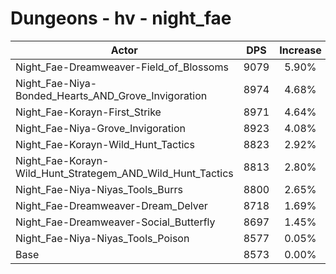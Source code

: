 # Dungeons - hv - night_fae
| Actor | DPS | Increase |
|---|:---:|:---:|
|Night_Fae-Dreamweaver-Field_of_Blossoms|9079|5.90%|
|Night_Fae-Niya-Bonded_Hearts_AND_Grove_Invigoration|8974|4.68%|
|Night_Fae-Korayn-First_Strike|8971|4.64%|
|Night_Fae-Niya-Grove_Invigoration|8923|4.08%|
|Night_Fae-Korayn-Wild_Hunt_Tactics|8823|2.92%|
|Night_Fae-Korayn-Wild_Hunt_Strategem_AND_Wild_Hunt_Tactics|8813|2.80%|
|Night_Fae-Niya-Niyas_Tools_Burrs|8800|2.65%|
|Night_Fae-Dreamweaver-Dream_Delver|8718|1.69%|
|Night_Fae-Dreamweaver-Social_Butterfly|8697|1.45%|
|Night_Fae-Niya-Niyas_Tools_Poison|8577|0.05%|
|Base|8573|0.00%|
